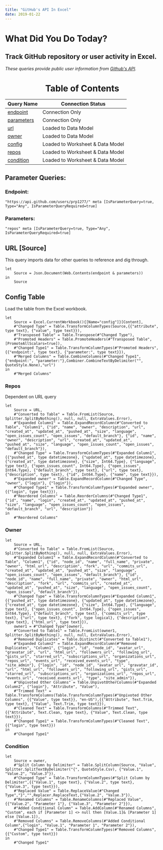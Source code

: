 ```yaml
---
title: "GitHub's API In Excel"
date: 2019-01-22
---
```


# What Did You Do Today?

## Track GitHub repository or user activity in Excel.

_These queries provide public user information from [Github's API](https://api.github.com)._

<center>

# Table of Contents

| Query Name | Connection Status |
|------------|-----------------|
| [endpoint](#EndPoint) | Connection Only |
| [parameters](#Parameters) | Connection Only |
| [url](#URL) | Loaded to Data Model |
| [owner](#Owner) | Loaded to Data Model |
| [config](#Config) | Loaded to Worksheet & Data Model |
| [repos](#Repos) | Loaded to Worksheet & Data Model |
| [condition](#Condition) | Loaded to Worksheet & Data Model |

</center>

## Parameter Queries:

### Endpoint:

`"https://api.github.com/users/prp1277/" meta [IsParameterQuery=true, Type="Any", IsParameterQueryRequired=true]`

### Parameters:

`"repos" meta [IsParameterQuery=true, Type="Any", IsParameterQueryRequired=true]`

## URL [Source]

This query imports data for other queries to reference and dig through.

```less
let
    Source = Json.Document(Web.Contents(endpoint & parameters))
in
    Source
```

## Config Table

Load the table from the Excel workbook.

```plsql
let
    Source = Excel.CurrentWorkbook(){[Name="config"]}[Content],
    #"Changed Type" = Table.TransformColumnTypes(Source,{{"attribute", type text}, {"value", type text}}),
    #"Transposed Table" = Table.Transpose(#"Changed Type"),
    #"Promoted Headers" = Table.PromoteHeaders(#"Transposed Table", [PromoteAllScalars=true]),
    #"Changed Type1" = Table.TransformColumnTypes(#"Promoted Headers",{{"endpoint:", type text}, {"parameter:", type text}}),
    #"Merged Columns" = Table.CombineColumns(#"Changed Type1",{"endpoint:", "parameter:"},Combiner.CombineTextByDelimiter("", QuoteStyle.None),"url")
in
    #"Merged Columns"
```

### Repos

Dependent on URL query

```plsql
let
    Source = URL,
    #"Converted to Table" = Table.FromList(Source, Splitter.SplitByNothing(), null, null, ExtraValues.Error),
    #"Expanded Column1" = Table.ExpandRecordColumn(#"Converted to Table", "Column1", {"id", "name", "owner", "description", "url", "created_at", "updated_at", "pushed_at", "size", "language", "open_issues_count", "open_issues", "default_branch"}, {"id", "name", "owner", "description", "url", "created_at", "updated_at", "pushed_at", "size", "language", "open_issues_count", "open_issues", "default_branch"}),
    #"Changed Type" = Table.TransformColumnTypes(#"Expanded Column1",{{"pushed_at", type datetimezone}, {"updated_at", type datetimezone}, {"created_at", type datetimezone}, {"size", Int64.Type}, {"language", type text}, {"open_issues_count", Int64.Type}, {"open_issues", Int64.Type}, {"default_branch", type text}, {"url", type text}, {"description", type text}, {"id", Int64.Type}, {"name", type text}}),
    #"Expanded owner" = Table.ExpandRecordColumn(#"Changed Type", "owner", {"login"}, {"login"}),
    #"Changed Type1" = Table.TransformColumnTypes(#"Expanded owner",{{"login", type text}}),
    #"Reordered Columns" = Table.ReorderColumns(#"Changed Type1",{"id", "name", "login", "created_at", "updated_at", "pushed_at", "size", "language", "open_issues_count", "open_issues", "default_branch", "url", "description"})
in
    #"Reordered Columns"
```

### Owner

```plsql
let
    Source = URL,
    #"Converted to Table" = Table.FromList(Source, Splitter.SplitByNothing(), null, null, ExtraValues.Error),
    #"Expanded Column1" = Table.ExpandRecordColumn(#"Converted to Table", "Column1", {"id", "node_id", "name", "full_name", "private", "owner", "html_url", "description", "fork", "url", "commits_url", "created_at", "updated_at", "pushed_at", "size", "language", "open_issues_count", "open_issues", "default_branch"}, {"id", "node_id", "name", "full_name", "private", "owner", "html_url", "description", "fork", "url", "commits_url", "created_at", "updated_at", "pushed_at", "size", "language", "open_issues_count", "open_issues", "default_branch"}),
    #"Changed Type" = Table.TransformColumnTypes(#"Expanded Column1",{{"pushed_at", type datetimezone}, {"updated_at", type datetimezone}, {"created_at", type datetimezone}, {"size", Int64.Type}, {"language", type text}, {"open_issues_count", Int64.Type}, {"open_issues", Int64.Type}, {"default_branch", type text}, {"commits_url", type text}, {"url", type text}, {"fork", type logical}, {"description", type text}, {"html_url", type text}}),
    owner1 = #"Changed Type"[owner],
    #"Converted to Table1" = Table.FromList(owner1, Splitter.SplitByNothing(), null, null, ExtraValues.Error),
    #"Removed Duplicates" = Table.Distinct(#"Converted to Table1"),
    #"Expanded Column2" = Table.ExpandRecordColumn(#"Removed Duplicates", "Column1", {"login", "id", "node_id", "avatar_url", "gravatar_id", "url", "html_url", "followers_url", "following_url", "gists_url", "starred_url", "subscriptions_url", "organizations_url", "repos_url", "events_url", "received_events_url", "type", "site_admin"}, {"login", "id", "node_id", "avatar_url", "gravatar_id", "url", "html_url", "followers_url", "following_url", "gists_url", "starred_url", "subscriptions_url", "organizations_url", "repos_url", "events_url", "received_events_url", "type", "site_admin"}),
    #"Unpivoted Other Columns" = Table.UnpivotOtherColumns(#"Expanded Column2", {"login"}, "Attribute", "Value"),
    #"Trimmed Text" = Table.TransformColumns(Table.TransformColumnTypes(#"Unpivoted Other Columns", {{"Value", type text}}, "en-US"),{{"Attribute", Text.Trim, type text}, {"Value", Text.Trim, type text}}),
    #"Cleaned Text" = Table.TransformColumns(#"Trimmed Text",{{"Attribute", Text.Clean, type text}, {"Value", Text.Clean, type text}}),
    #"Changed Type1" = Table.TransformColumnTypes(#"Cleaned Text",{{"login", type text}})
in
    #"Changed Type1"
```

### Condition

```plsql
let
    Source = owner,
    #"Split Column by Delimiter" = Table.SplitColumn(Source, "Value", Splitter.SplitTextByDelimiter("{", QuoteStyle.Csv), {"Value.1", "Value.2", "Value.3"}),
    #"Changed Type" = Table.TransformColumnTypes(#"Split Column by Delimiter",{{"Value.1", type text}, {"Value.2", type text}, {"Value.3", type text}}),
    #"Replaced Value" = Table.ReplaceValue(#"Changed Type","}","",Replacer.ReplaceText,{"Value.2", "Value.3"}),
    #"Renamed Columns" = Table.RenameColumns(#"Replaced Value",{{"Value.2", "Parameter 1"}, {"Value.3", "Parameter 2"}}),
    #"Added Conditional Column" = Table.AddColumn(#"Renamed Columns", "Custom", each if [Parameter 1] <> null then [Value.1]& [Parameter 1] else [Value.1]),
    #"Removed Columns" = Table.RemoveColumns(#"Added Conditional Column",{"login", "Value.1", "Parameter 1", "Parameter 2"}),
    #"Changed Type1" = Table.TransformColumnTypes(#"Removed Columns",{{"Custom", type text}})
in
    #"Changed Type1"
```
